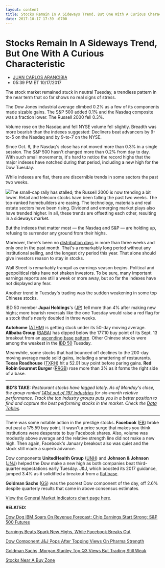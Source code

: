 ```yaml
---
layout: content
title: Stocks Remain In A Sideways Trend, But One With A Curious Characteristic
date: 2017-10-17 17:39 -0700
---
```



Stocks Remain In A Sideways Trend, But One With A Curious Characteristic
=========================================================================




* [JUAN CARLOS ARANCIBIA](https://www.investors.com/author/arancibiaj/ "Posts by JUAN CARLOS ARANCIBIA")
* 05:39 PM ET 10/17/2017




The stock market remained stuck in neutral Tuesday, a trendless pattern in the near term that so far shows no real signs of stress.




The Dow Jones industrial average climbed 0.2% as a few of its components made sizable gains. The S&P 500 added 0.1% and the Nasdaq composite was a fraction lower. The Russell 2000 fell 0.3%.


Volume rose on the Nasdaq and fell NYSE volume fell slightly. Breadth was more bearish than the indexes suggested: Decliners beat advancers by 9-to-5 on the Nasdaq and by 9-to-7 on the NYSE.


Since Oct. 6, the Nasdaq's close has not moved more than 0.3% in a single session. The S&P 500 hasn't changed more than 0.2% from day to day. With such small movements, it's hard to notice the record highs that the major indexes have notched during that period, including a new high for the Dow Tuesday.


While indexes are flat, there are discernible trends in some sectors the past two weeks.


![](https://www.investors.com/wp-content/uploads/2017/10/MP101717-191x300.png)The small-cap rally has stalled; the Russell 2000 is now trending a bit lower. Retail and telecom stocks have been falling the past two weeks. The top-ranked homebuilders are easing. The technology, materials and real estate sectors have been rising. Dividend and emerging market plays also have trended higher. In all, these trends are offsetting each other, resulting in a sideways market.


But the indexes that matter most — the Nasdaq and S&P — are holding up, refusing to surrender any ground from their highs.


Moreover, there's been no [distribution days](https://www.investors.com/ibd-university/market-timing/market-tops/) in more than three weeks and only one in the past month. That's a remarkably long period without any institutional selling, and the longest dry period this year. That alone should give investors reason to stay in stocks.


Wall Street is remarkably tranquil as earnings season begins. Political and geopolitical risks have not shaken investors. To be sure, many important earnings reports are still a week or more away, but so far the indexes have not displayed any fear.


Another trend in Tuesday's trading was the sudden weakening in some top Chinese stocks.


IBD 50 member **Jupai Holdings**'s ([JP](https://research.investors.com/quote.aspx?symbol=JP)) fell more than 4% after making new highs; more bearish reversals like the one Tuesday would raise a red flag for a stock that's nearly doubled in three weeks.


**Autohome** ([ATHM](https://research.investors.com/quote.aspx?symbol=ATHM)) is getting stuck under its 50-day moving average. **Alibaba Group** ([BABA](https://research.investors.com/quote.aspx?symbol=BABA)) has dipped below the 177.10 buy point of its Sept. 13 breakout from an [ascending base pattern](https://www.investors.com/how-to-invest/investors-corner/chart-reading-202-how-3-retreats-may-yield-an-ascending-base/). Other Chinese stocks were among the weakest in the [IBD 50](http://research.investors.com/stock-lists/http://research.investors.com/stock-lists/ibd-50/ibd-50/) Tuesday.


Meanwhile, some stocks that had bounced off declines to the 200-day moving average made solid gains, including a smattering of restaurants. **Texas Roadhouse** ([TXRH](https://research.investors.com/quote.aspx?symbol=TXRH)) hit a 52.01 buy point before paring gains. **Red Robin Gourmet Burger** ([RRGB](https://research.investors.com/quote.aspx?symbol=RRGB)) rose more than 3% as it forms the right side of a base.




---


**IBD'S TAKE:** *Restaurant stocks have lagged lately. As of Monday's close, the group ranked [141st out of 197 industries](https://www.investors.com/data-tables/industry-sub-group-rankings-oct-16-2017/) for six-month relative performance. Track the top industry groups puts you in a better position to find and capture the best performing stocks in the market. Check the [Data Tables](https://www.investors.com/ibd-data-tables/).*




---


There was some notable action in the prestige stocks. **Facebook** ([FB](https://research.investors.com/quote.aspx?symbol=FB)) broke out past a 175.59 buy point. It wasn't a price surge that makes you think institutions were desperate to buy Facebook shares. Also, volume was modestly above average and the relative strength line did not make a new high. Then again, Facebook's January breakout also was quiet and the stock still made a superb advance.


Dow components **UnitedHealth Group** ([UNH](https://research.investors.com/quote.aspx?symbol=UNH)) and **Johnson & Johnson** ([JNJ](https://research.investors.com/quote.aspx?symbol=JNJ)) helped the Dow make a new high as both companies beat third-quarter expectations early Tuesday. J&J, which boosted its 2017 guidance, jumped 3.4% as it solidified a breakout from a [flat base](https://www.investors.com/ibd-university/how-to-buy/common-patterns-3/).


**Goldman Sachs** ([GS](https://research.investors.com/quote.aspx?symbol=GS)) was the poorest Dow component of the day, off 2.6% despite quarterly results that came in above consensus estimates.


[View the General Market Indicators chart page here](https://www.investors.com/wp-content/uploads/2017/10/IBD1710153708GMI.pdf).


**RELATED:**


[Dow Dog IBM Soars On Revenue Forecast; Chip Earnings Start Strong: S&P 500 Futures](https://www.investors.com/market-trend/stock-market-today/its-dow-dogs-night-for-this-tech-giant-chip-earnings-start-strong-sp-500-futures/)


[Earnings Beats Spark New Highs, While Facebook Breaks Out](https://www.investors.com/stock-lists/new-highs/earnings-beats-spark-new-highs-while-facebook-breaks-out/)


[Dow Component J&J Pops After Topping Views On Pharma Strength](https://www.investors.com/news/technology/dow-stock-jj-pops-after-topping-sales-profit-expectations/)


[Goldman Sachs, Morgan Stanley Top Q3 Views But Trading Still Weak](https://www.investors.com/news/goldman-sachs-morgan-stanley-top-q3-views-but-trading-still-weak/)


[Stocks Near A Buy Zone](https://www.investors.com/category/stock-lists/stocks-near-a-buy-zone/)




